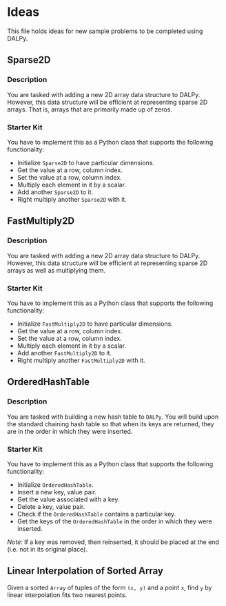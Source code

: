 # Ideas

This file holds ideas for new sample problems to be completed using DALPy.

## Sparse2D

### Description

You are tasked with adding a new 2D array data structure to DALPy. However, this data structure will be efficient at representing sparse 2D arrays. That is, arrays that are primarily made up of zeros.

### Starter Kit

You have to implement this as a Python class that supports the following functionality:
* Initialize `Sparse2D` to have particular dimensions.
* Get the value at a row, column index.
* Set the value at a row, column index.
* Multiply each element in it by a scalar.
* Add another `Sparse2D` to it.
* Right multiply another `Sparse2D` with it.

## FastMultiply2D

### Description

You are tasked with adding a new 2D array data structure to DALPy. However, this data structure will be efficient at representing sparse 2D arrays as well as multiplying them.

### Starter Kit

You have to implement this as a Python class that supports the following functionality:
* Initialize `FastMultiply2D` to have particular dimensions.
* Get the value at a row, column index.
* Set the value at a row, column index.
* Multiply each element in it by a scalar.
* Add another `FastMultiply2D` to it.
* Right multiply another `FastMultiply2D` with it.

## OrderedHashTable

### Description

You are tasked with building a new hash table to `DALPy`. You will build upon the standard chaining hash table so that when its keys are returned, they are in the order in which they were inserted. 

### Starter Kit

You have to implement this as a Python class that supports the following functionality:
* Initialize `OrderedHashTable`.
* Insert a new key, value pair.
* Get the value associated with a key.
* Delete a key, value pair.
* Check if the `OrderedHashTable` contains a particular key.
* Get the keys of the `OrderedHashTable` in the order in which they were inserted.

*Note:* If a key was removed, then reinserted, it should be placed at the end (i.e. not in its original place).

## Linear Interpolation of Sorted Array

Given a sorted `Array` of tuples of the form `(x, y)` and a point `x`, find `y` by linear interpolation fits two nearest points.
